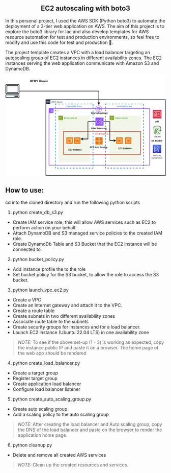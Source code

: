 <h2 align="center">EC2 autoscaling with boto3</h2>


In this personal project, I used the AWS SDK (Python boto3) to automate the deployment of a 3-tier web application on AWS. The aim of this project is to explore the boto3 library for Iac and also develop templates for AWS resource automation for test and production environments, so feel free to modify and use this code for test and production 🙂.

The project template creates a VPC with a load balancer targeting an autoscaling group of EC2 instances in different availability zones. The EC2 instances serving the web application communicate with Amazon S3 and DynamoDB.

![](architecture.png)


How to use:
-----------
cd into the cloned directory and run the following python scripts


1.  python create_db_s3.py


- Create IAM service role, this will allow AWS services such as EC2 to perform action on your behalf.
- Attach DynamoDB and S3 managed service policies to the created IAM role.
- Create DynamoDb Table and S3 Bucket that the EC2 instance will be connected to.

2. python bucket_policy.py

- Add instance profile the to the role
- Set bucket policy for the S3 bucket, to allow the role to access the S3 bucket.


3. python launch_vpc_ec2.py


- Create a VPC
- Create an Internet gateway and attach it to the VPC.
- Create a route table
- Create subnets in two different availability zones
- Associate route table to the subnets
- Create security groups for instances and for a load balancer.
- Launch EC2 instance (Ubuntu 22.04 LTS) in one availability zone


> _NOTE:_  To see if the above set-up (1 - 3) is working as expected, copy the instance public IP and paste it on a browser. The home page of the web app should be rendered


4. python create_load_balancer.py


- Create a target group
- Register target group
- Create application load balancer
- Configure load balancer listener


5. python create_auto_scaling_group.py
- Create auto scaling group
- Add a scaling policy to the auto scaling group


>  _NOTE:_  After creating the load balancer and Auto scaling group, copy the DNS of the load balancer and paste on the browser to render the application home page.


6. python cleanup.py
- Delete and remove all created AWS services


> _NOTE:_  Clean up the created resources and services.